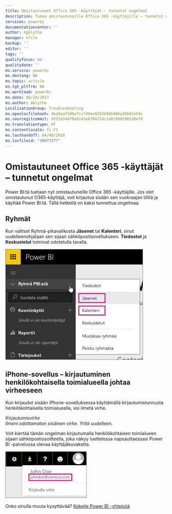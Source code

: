 ```yaml
---
title: Omistautuneet Office 365 -käyttäjät – tunnetut ongelmat
description: Tukea omistautuneille Office 365 -käyttäjille – tunnetut ongelmat. Tässä aiheessa kuvataan omistautuneita Office 365 -käyttäjiä koskevia ongelmia. Niihin sisältyvät ryhmäominaisuuden rajoitukset sekä iPhone-sovellus henkilökohtaisilla toimialueilla.
services: powerbi
documentationcenter: ''
author: mgblythe
manager: kfile
backup: ''
editor: ''
tags: ''
qualityfocus: no
qualitydate: ''
ms.service: powerbi
ms.devlang: NA
ms.topic: article
ms.tgt_pltfrm: NA
ms.workload: powerbi
ms.date: 06/28/2017
ms.author: mblythe
LocalizationGroup: Troubleshooting
ms.openlocfilehash: 4ba9aaf309e7cc749ee9293b0bb906a26b81e59c
ms.sourcegitcommit: 8552a34df8e6141eb704314c1a019992901d6e78
ms.translationtype: HT
ms.contentlocale: fi-FI
ms.lasthandoff: 04/08/2018
ms.locfileid: "30977277"
---
```

# <a name="office-365-dedicated-customers---known-issues"></a>Omistautuneet Office 365 -käyttäjät – tunnetut ongelmat
Power BI:tä tuetaan nyt omistautuneille Office 365 -käyttäjille.  Jos olet omistautunut O365-käyttäjä, voit kirjautua sisään sen vuokraajan tilillä ja käyttää Power BI:tä. Tällä hetkellä on kaksi tunnettua ongelmaa.

## <a name="groups"></a>Ryhmät
Kun valitset Ryhmä-pikavalikosta **Jäsenet** tai **Kalenteri**, sinut uudelleenohjataan sen sijaan sähköpostisovellukseen.  **Tiedostot** ja **Keskustelut** toimivat odotetulla tavalla.

![](media/service-admin-office-365-dedicated-known-issues/group-menu.png)

## <a name="iphone-app---sign-in-with-vanity-domain-leads-to-error"></a>iPhone-sovellus – kirjautuminen henkilökohtaisella toimialueella johtaa virheeseen
Kun kirjaudut sisään iPhone-sovelluksessa käyttämällä kirjautumistunnusta henkilökohtaisella toimialueella, voi ilmetä virhe.

*Kirjautumisvirhe*  
*Ilmeni odottamaton sisäinen virhe. Yritä uudelleen.*

Voit kiertää tämän ongelman kirjautumalla henkilökohtaisen toimialueen sijaan sähköpostiosoitteella, joka näkyy luettelossa napsauttaessasi Power BI -palvelussa olevaa käyttäjäkuvaketta.

![](media/service-admin-office-365-dedicated-known-issues/sign-in-address.png)

Onko sinulla muuta kysyttävää? [Kokeile Power BI -yhteisöä](http://community.powerbi.com/)

